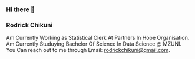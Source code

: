 ### Hi there 👋
### Rodrick Chikuni

Am Currently Working as Statistical Clerk At Partners In Hope Organisation. 
Am Currently Studuying Bachelor Of Science In Data Science @ MZUNI. 
You Can reach out to me through Email: rodrickchikuni@gmail.com. 


<!--
**RodrickChikuni/RodrickChikuni** is a ✨ _special_ ✨ repository because its `README.md` (this file) appears on your GitHub profile.

Here are some ideas to get you started:

- 🔭 I’m currently working on ...
- 🌱 I’m currently learning ...
- 👯 I’m looking to collaborate on ...
- 🤔 I’m looking for help with ...
- 💬 Ask me about ...
- 📫 How to reach me: ...
- 😄 Pronouns: ...
- ⚡ Fun fact: ...
-->

